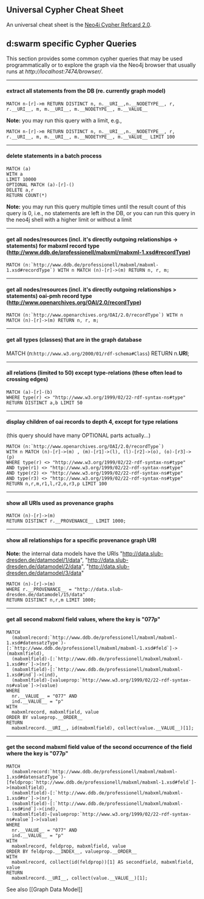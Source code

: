 ## Universal Cypher Cheat Sheet

An universal cheat sheet is the [Neo4j Cypher Refcard 2.0](http://docs.neo4j.org/refcard/2.0/).


## d:swarm specific Cypher Queries

This section provides some common cypher queries that may be used programmatically or to explore the graph via the Neo4j browser that usually runs at *http://localhost:7474/browser/*. 

----------------
#### extract all statements from the DB (re. currently graph model)

    MATCH n-[r]->m RETURN DISTINCT n, n.__URI__,n.__NODETYPE__, r, r.__URI__, m, m.__URI__, m.__NODETYPE__, m.__VALUE__

__Note:__ you may run this query with a limit, e.g.,

    MATCH n-[r]->m RETURN DISTINCT n, n.__URI__,n.__NODETYPE__, r, r.__URI__, m, m.__URI__, m.__NODETYPE__, m.__VALUE__ LIMIT 100

	
----------------
#### delete statements in a batch process

    MATCH (a)
    WITH a
    LIMIT 10000
    OPTIONAL MATCH (a)-[r]-()
    DELETE a,r
    RETURN COUNT(*)

__Note:__ you may run this query multiple times until the result count of this query is 0, i.e., no statements are left in the DB, or you can run this query in the neo4j shell with a higher limit or without a limit


----------------
#### get all nodes/resources (incl. it's directly outgoing relationships -> statements) for mabxml record type (http://www.ddb.de/professionell/mabxml/mabxml-1.xsd#recordType)

    MATCH (n:`http://www.ddb.de/professionell/mabxml/mabxml-1.xsd#recordType`) WITH n MATCH (n)-[r]->(m) RETURN n, r, m;


----------------
#### get all nodes/resources (incl. it's directly outgoing relationships > statements) oai-pmh record type (http://www.openarchives.org/OAI/2.0/recordType)

    MATCH (n:`http://www.openarchives.org/OAI/2.0/recordType`) WITH n MATCH (n)-[r]->(m) RETURN n, r, m;


----------------
#### get all types (classes) that are in the graph database
   MATCH (n:`http://www.w3.org/2000/01/rdf-schema#Class`) RETURN n.__URI__;


----------------
#### all relations (limited to 50) except type-relations (these often lead to crossing edges)

    MATCH (a)-[r]-(b)
    WHERE type(r) <> "http://www.w3.org/1999/02/22-rdf-syntax-ns#type"
    RETURN DISTINCT a,b LIMIT 50


----------------
#### display children of oai records to depth 4, except for type relations

(this query should have many OPTIONAL parts actually...)

    MATCH (n:`http://www.openarchives.org/OAI/2.0/recordType`)
    WITH n MATCH (n)-[r]->(m) , (m)-[r1]->(l), (l)-[r2]->(o), (o)-[r3]->(p)
    WHERE type(r) <> "http://www.w3.org/1999/02/22-rdf-syntax-ns#type"
    AND type(r1) <> "http://www.w3.org/1999/02/22-rdf-syntax-ns#type"
    AND type(r2) <> "http://www.w3.org/1999/02/22-rdf-syntax-ns#type"
    AND type(r3) <> "http://www.w3.org/1999/02/22-rdf-syntax-ns#type"
    RETURN n,r,m,r1,l,r2,o,r3,p LIMIT 100


----------------
#### show all URIs used as provenance graphs

    MATCH (n)-[r]->(m)
    RETURN DISTINCT r.__PROVENANCE__ LIMIT 1000;


----------------
#### show all relationships for a specific provenance graph URI

__Note:__ the internal data models have the URIs "http://data.slub-dresden.de/datamodel/1/data", "http://data.slub-dresden.de/datamodel/2/data", "http://data.slub-dresden.de/datamodel/3/data"

    MATCH (n)-[r]->(m)
    WHERE r.__PROVENANCE__ = "http://data.slub-dresden.de/datamodel/15/data"
    RETURN DISTINCT n,r,m LIMIT 1000;


----------------
#### get all second mabxml field values, where the key is "077p"

    MATCH 
      (mabxmlrecord:`http://www.ddb.de/professionell/mabxml/mabxml-1.xsd#datensatzType`)- [:`http://www.ddb.de/professionell/mabxml/mabxml-1.xsd#feld`]->(mabxmlfield),
      (mabxmlfield)-[:`http://www.ddb.de/professionell/mabxml/mabxml-1.xsd#nr`]->(nr),  
      (mabxmlfield)-[:`http://www.ddb.de/professionell/mabxml/mabxml-1.xsd#ind`]->(ind),
      (mabxmlfield)-[valueprop:`http://www.w3.org/1999/02/22-rdf-syntax-ns#value`]->(value)
    WHERE
      nr.__VALUE__ = "077" AND
      ind.__VALUE__ = "p"
    WITH 
      mabxmlrecord, mabxmlfield, value
    ORDER BY valueprop.__ORDER__
    RETURN
      mabxmlrecord.__URI__, id(mabxmlfield), collect(value.__VALUE__)[1];


----------------
#### get the second mabxml field value of the second occurrence of the field where the key is "077p"

    MATCH 
      (mabxmlrecord:`http://www.ddb.de/professionell/mabxml/mabxml-1.xsd#datensatzType`)-[feldprop:`http://www.ddb.de/professionell/mabxml/mabxml-1.xsd#feld`]->(mabxmlfield),
      (mabxmlfield)-[:`http://www.ddb.de/professionell/mabxml/mabxml-1.xsd#nr`]->(nr),  
      (mabxmlfield)-[:`http://www.ddb.de/professionell/mabxml/mabxml-1.xsd#ind`]->(ind),
      (mabxmlfield)-[valueprop:`http://www.w3.org/1999/02/22-rdf-syntax-ns#value`]->(value)
    WHERE
      nr.__VALUE__ = "077" AND
      ind.__VALUE__ = "p"
    WITH 
      mabxmlrecord, feldprop, mabxmlfield, value
    ORDER BY feldprop.__INDEX__, valueprop.__ORDER__
    WITH
      mabxmlrecord, collect(id(feldprop))[1] AS secondfield, mabxmlfield, value
    RETURN
      mabxmlrecord.__URI__, collect(value.__VALUE__)[1];


See also [[Graph Data Model]]
<!--- original link to https://intranet.slub-dresden.de/pages/viewpage.action?pageId=45190236 --> 